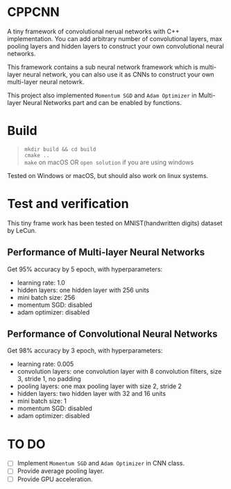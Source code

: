 # CPPCNN
A tiny framework of convolutional nerual networks with C++ implementation. You can add arbitrary number of convolutional layers, max pooling layers and hidden layers to construct your own convolutional neural networks.

This framework contains a sub neural network framework which is multi-layer neural network, you can also use it as CNNs to construct your own multi-layer neural netowrk.

This project also implemented `Momentum SGD` and `Adam Optimizer` in Multi-layer Neural Networks part and can be enabled by functions.

# Build
> `mkdir build && cd build`\
> `cmake ..`\
> `make` on macOS OR `open solution` if you are using windows

Tested on Windows or macOS, but should also work on linux systems.

# Test and verification
This tiny frame work has been tested on MNIST(handwritten digits) dataset by LeCun.

## Performance of Multi-layer Neural Networks
Get 95% accuracy by 5 epoch, with hyperparameters:
- learning rate: 1.0
- hidden layers: one hidden layer with 256 units
- mini batch size: 256
- momentum SGD: disabled
- adam optimizer: disabled

## Performance of Convolutional Neural Networks
Get 98% accuracy by 3 epoch, with hyperparameters:
- learning rate: 0.005
- convolution layers: one convolution layer with 8 convolution filters, size 3, stride 1, no padding
- pooling layers: one max pooling layer with size 2, stride 2
- hidden layers: two hidden layer with 32 and 16 units
- mini batch size: 1
- momentum SGD: disabled
- adam optimizer: disabled

# TO DO
- [ ] Implement `Momentum SGD` and `Adam Optimizer` in CNN class.
- [ ] Provide average pooling layer.
- [ ] Provide GPU acceleration.
